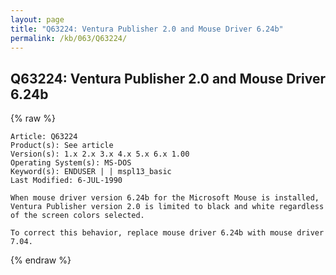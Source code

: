 ```yaml
---
layout: page
title: "Q63224: Ventura Publisher 2.0 and Mouse Driver 6.24b"
permalink: /kb/063/Q63224/
---
```


## Q63224: Ventura Publisher 2.0 and Mouse Driver 6.24b

{% raw %}

	Article: Q63224
	Product(s): See article
	Version(s): 1.x 2.x 3.x 4.x 5.x 6.x 1.00
	Operating System(s): MS-DOS
	Keyword(s): ENDUSER | | mspl13_basic
	Last Modified: 6-JUL-1990
	
	When mouse driver version 6.24b for the Microsoft Mouse is installed,
	Ventura Publisher version 2.0 is limited to black and white regardless
	of the screen colors selected.
	
	To correct this behavior, replace mouse driver 6.24b with mouse driver
	7.04.

{% endraw %}
